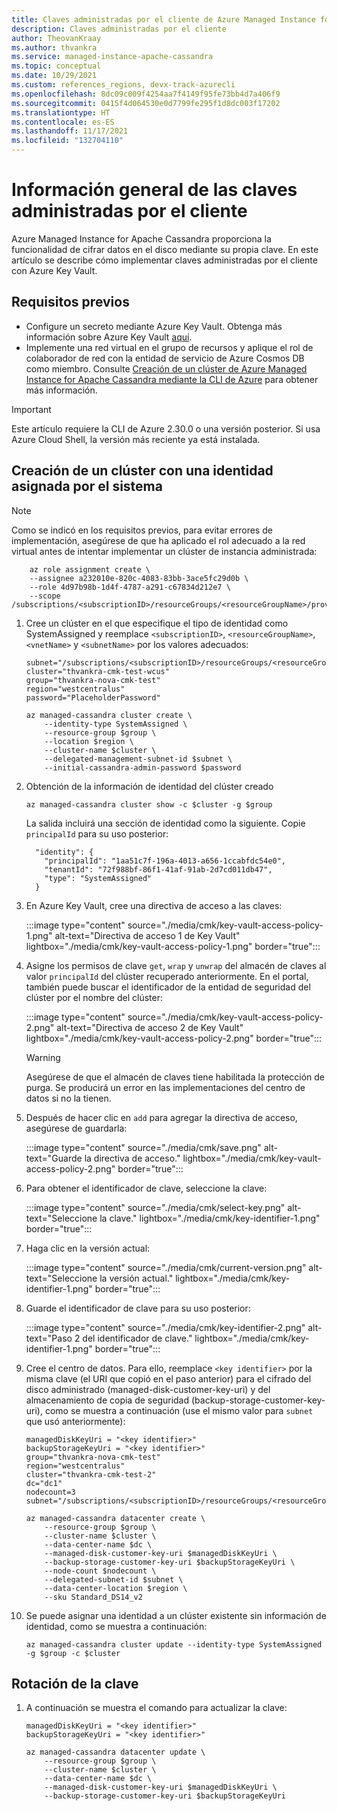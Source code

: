 ```yaml
---
title: Claves administradas por el cliente de Azure Managed Instance for Apache Cassandra
description: Claves administradas por el cliente
author: TheovanKraay
ms.author: thvankra
ms.service: managed-instance-apache-cassandra
ms.topic: conceptual
ms.date: 10/29/2021
ms.custom: references_regions, devx-track-azurecli
ms.openlocfilehash: 8dc09c009f4254aa7f4149f95fe73bb4d7a406f9
ms.sourcegitcommit: 0415f4d064530e0d7799fe295f1d8dc003f17202
ms.translationtype: HT
ms.contentlocale: es-ES
ms.lasthandoff: 11/17/2021
ms.locfileid: "132704110"
---
```

# <a name="customer-managed-keys---overview"></a>Información general de las claves administradas por el cliente

Azure Managed Instance for Apache Cassandra proporciona la funcionalidad de cifrar datos en el disco mediante su propia clave. En este artículo se describe cómo implementar claves administradas por el cliente con Azure Key Vault.

## <a name="prerequisites"></a>Requisitos previos

- Configure un secreto mediante Azure Key Vault. Obtenga más información sobre Azure Key Vault [aquí](../key-vault/secrets/about-secrets.md).
- Implemente una red virtual en el grupo de recursos y aplique el rol de colaborador de red con la entidad de servicio de Azure Cosmos DB como miembro. Consulte [Creación de un clúster de Azure Managed Instance for Apache Cassandra mediante la CLI de Azure](create-cluster-cli.md) para obtener más información. 

> [!IMPORTANT]
> Este artículo requiere la CLI de Azure 2.30.0 o una versión posterior. Si usa Azure Cloud Shell, la versión más reciente ya está instalada.

## <a name="create-a-cluster-with-system-assigned-identity"></a><a id="create-cluster"></a>Creación de un clúster con una identidad asignada por el sistema

   > [!NOTE]
   > Como se indicó en los requisitos previos, para evitar errores de implementación, asegúrese de que ha aplicado el rol adecuado a la red virtual antes de intentar implementar un clúster de instancia administrada:
   > ```azurecli-interactive  
   >     az role assignment create \
   >     --assignee a232010e-820c-4083-83bb-3ace5fc29d0b \
   >     --role 4d97b98b-1d4f-4787-a291-c67834d212e7 \
   >     --scope /subscriptions/<subscriptionID>/resourceGroups/<resourceGroupName>/providers/Microsoft.Network/virtualNetworks/<vnetName>
   > ```

1. Cree un clúster en el que especifique el tipo de identidad como SystemAssigned y reemplace `<subscriptionID>`, `<resourceGroupName>`, `<vnetName>` y `<subnetName>` por los valores adecuados:

    ```azurecli-interactive    
    subnet="/subscriptions/<subscriptionID>/resourceGroups/<resourceGroupName>/providers/Microsoft.Network/virtualNetworks/<vnetName>/subnets/<subnetName>"
    cluster="thvankra-cmk-test-wcus"
    group="thvankra-nova-cmk-test"
    region="westcentralus"
    password="PlaceholderPassword"
    
    az managed-cassandra cluster create \
        --identity-type SystemAssigned \
        --resource-group $group \
        --location $region \
        --cluster-name $cluster \
        --delegated-management-subnet-id $subnet \
        --initial-cassandra-admin-password $password
    ```

1. Obtención de la información de identidad del clúster creado

    ```azurecli-interactive
    az managed-cassandra cluster show -c $cluster -g $group
    ```

    La salida incluirá una sección de identidad como la siguiente. Copie `principalId` para su uso posterior:

    ```shell
      "identity": {
        "principalId": "1aa51c7f-196a-4013-a656-1ccabfdc54e0",
        "tenantId": "72f988bf-86f1-41af-91ab-2d7cd011db47",
        "type": "SystemAssigned"
      }
    ```
 
1. En Azure Key Vault, cree una directiva de acceso a las claves:

   :::image type="content" source="./media/cmk/key-vault-access-policy-1.png" alt-text="Directiva de acceso 1 de Key Vault" lightbox="./media/cmk/key-vault-access-policy-1.png" border="true":::

1. Asigne los permisos de clave `get`, `wrap` y `unwrap` del almacén de claves al valor `principalId` del clúster recuperado anteriormente. En el portal, también puede buscar el identificador de la entidad de seguridad del clúster por el nombre del clúster:
 

   :::image type="content" source="./media/cmk/key-vault-access-policy-2.png" alt-text="Directiva de acceso 2 de Key Vault" lightbox="./media/cmk/key-vault-access-policy-2.png" border="true":::

   > [!WARNING]
   > Asegúrese de que el almacén de claves tiene habilitada la protección de purga. Se producirá un error en las implementaciones del centro de datos si no la tienen. 

1. Después de hacer clic en `add` para agregar la directiva de acceso, asegúrese de guardarla:

   :::image type="content" source="./media/cmk/save.png" alt-text="Guarde la directiva de acceso." lightbox="./media/cmk/key-vault-access-policy-2.png" border="true":::

1. Para obtener el identificador de clave, seleccione la clave:

   :::image type="content" source="./media/cmk/select-key.png" alt-text="Seleccione la clave." lightbox="./media/cmk/key-identifier-1.png" border="true":::

1. Haga clic en la versión actual:

   :::image type="content" source="./media/cmk/current-version.png" alt-text="Seleccione la versión actual." lightbox="./media/cmk/key-identifier-1.png" border="true":::

1. Guarde el identificador de clave para su uso posterior:

   :::image type="content" source="./media/cmk/key-identifier-2.png" alt-text="Paso 2 del identificador de clave." lightbox="./media/cmk/key-identifier-1.png" border="true":::


1. Cree el centro de datos. Para ello, reemplace `<key identifier>` por la misma clave (el URI que copió en el paso anterior) para el cifrado del disco administrado (managed-disk-customer-key-uri) y del almacenamiento de copia de seguridad (backup-storage-customer-key-uri), como se muestra a continuación (use el mismo valor para `subnet` que usó anteriormente): 

    ```azurecli-interactive
    managedDiskKeyUri = "<key identifier>"
    backupStorageKeyUri = "<key identifier>"
    group="thvankra-nova-cmk-test"
    region="westcentralus"
    cluster="thvankra-cmk-test-2"
    dc="dc1"
    nodecount=3
    subnet="/subscriptions/<subscriptionID>/resourceGroups/<resourceGroupName>/providers/Microsoft.Network/virtualNetworks/<vnetName>/subnets/<subnetName>"
        
    az managed-cassandra datacenter create \
        --resource-group $group \
        --cluster-name $cluster \
        --data-center-name $dc \
        --managed-disk-customer-key-uri $managedDiskKeyUri \
        --backup-storage-customer-key-uri $backupStorageKeyUri \
        --node-count $nodecount \
        --delegated-subnet-id $subnet \
        --data-center-location $region \
        --sku Standard_DS14_v2
    ```

1. Se puede asignar una identidad a un clúster existente sin información de identidad, como se muestra a continuación:

    ```azurecli-interactive
    az managed-cassandra cluster update --identity-type SystemAssigned -g $group -c $cluster
    ```

## <a name="rotating-the-key"></a><a id="update-cluster"></a>Rotación de la clave

1. A continuación se muestra el comando para actualizar la clave:

    ```azurecli-interactive
    managedDiskKeyUri = "<key identifier>"
    backupStorageKeyUri = "<key identifier>"
    
    az managed-cassandra datacenter update \
        --resource-group $group \
        --cluster-name $cluster \ 
        --data-center-name $dc \
        --managed-disk-customer-key-uri $managedDiskKeyUri \
        --backup-storage-customer-key-uri $backupStorageKeyUri
    ```